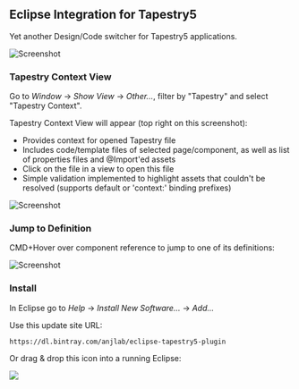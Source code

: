 ## Eclipse Integration for Tapestry5

Yet another Design/Code switcher for Tapestry5 applications.

![Screenshot](https://f.cloud.github.com/assets/76579/1050715/4503627e-10be-11e3-8bf2-b9e6ccc2628b.png)

### Tapestry Context View

Go to *Window* -> *Show View* -> *Other...*, filter by "Tapestry" and select "Tapestry Context".

Tapestry Context View will appear (top right on this screenshot):

  - Provides context for opened Tapestry file
  - Includes code/template files of selected page/component, as well as list of properties files and @Import'ed assets
  - Click on the file in a view to open this file
  - Simple validation implemented to highlight assets that couldn't be resolved (supports default or 'context:' binding prefixes)

![Screenshot](https://f.cloud.github.com/assets/76579/1105085/c106e906-1918-11e3-9525-68839dcc89b2.png)

### Jump to Definition

CMD+Hover over component reference to jump to one of its definitions:

![Screenshot](https://f.cloud.github.com/assets/76579/1147100/4ee57f58-1e96-11e3-957d-1f875797620b.png)

### Install

In Eclipse go to *Help* -> *Install New Software...* -> *Add...*

Use this update site URL:

    https://dl.bintray.com/anjlab/eclipse-tapestry5-plugin

Or drag &amp; drop this icon into a running Eclipse:

<a href="http://marketplace.eclipse.org/marketplace-client-intro?mpc_install=1125032" title="Drag and drop into a running Eclipse workspace to install Eclipse Integration for Tapestry5">
  <img src="https://marketplace.eclipse.org/sites/all/modules/custom/marketplace/images/installbutton.png"/>
</a>
